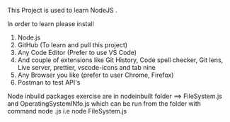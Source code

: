 This Project is used to learn NodeJS .

In order to learn please install

1. Node.js
2. GitHub (To learn and pull this project)
3. Any Code Editor (Prefer to use VS Code)
4. And couple of extensions like Git History, Code spell checker, Git lens, Live server, prettier, vscode-icons and tab nine
5. Any Browser you like (prefer to user Chrome, Firefox)
6. Postman to test API's

Node inbuild packages exercise are in nodeinbuilt folder ==> FileSystem.js and OperatingSystemINfo.js which can be run from the folder with command node <fileName>.js i.e node FileSystem.js
